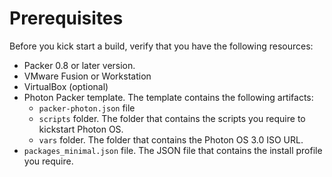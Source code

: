 # Prerequisites

Before you kick start a build, verify that you have the following resources:

- Packer 0.8 or later version.
- VMware Fusion or Workstation
- VirtualBox (optional)
- Photon Packer template. The template contains the following artifacts:
    - `packer-photon.json` file
    - `scripts` folder. The folder that contains the scripts you require to kickstart Photon OS.
    - `vars` folder. The folder that contains the Photon OS 3.0 ISO URL.
- `packages_minimal.json` file. The JSON file that contains the install profile you require.